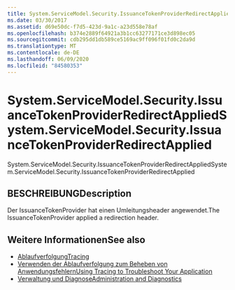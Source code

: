 ```yaml
---
title: System.ServiceModel.Security.IssuanceTokenProviderRedirectApplied
ms.date: 03/30/2017
ms.assetid: d69e50dc-f7d5-423d-9a1c-a23d558e78af
ms.openlocfilehash: b374e2889f64921a3b1cc63277171ce3d898ec05
ms.sourcegitcommit: cdb295dd1db589ce5169ac9ff096f01fd0c2da9d
ms.translationtype: MT
ms.contentlocale: de-DE
ms.lasthandoff: 06/09/2020
ms.locfileid: "84580353"
---
```

# <a name="systemservicemodelsecurityissuancetokenproviderredirectapplied"></a><span data-ttu-id="b4f8b-102">System.ServiceModel.Security.IssuanceTokenProviderRedirectApplied</span><span class="sxs-lookup"><span data-stu-id="b4f8b-102">System.ServiceModel.Security.IssuanceTokenProviderRedirectApplied</span></span>
<span data-ttu-id="b4f8b-103">System.ServiceModel.Security.IssuanceTokenProviderRedirectApplied</span><span class="sxs-lookup"><span data-stu-id="b4f8b-103">System.ServiceModel.Security.IssuanceTokenProviderRedirectApplied</span></span>  
  
## <a name="description"></a><span data-ttu-id="b4f8b-104">BESCHREIBUNG</span><span class="sxs-lookup"><span data-stu-id="b4f8b-104">Description</span></span>  
 <span data-ttu-id="b4f8b-105">Der IssuanceTokenProvider hat einen Umleitungsheader angewendet.</span><span class="sxs-lookup"><span data-stu-id="b4f8b-105">The IssuanceTokenProvider applied a redirection header.</span></span>  
  
## <a name="see-also"></a><span data-ttu-id="b4f8b-106">Weitere Informationen</span><span class="sxs-lookup"><span data-stu-id="b4f8b-106">See also</span></span>

- [<span data-ttu-id="b4f8b-107">Ablaufverfolgung</span><span class="sxs-lookup"><span data-stu-id="b4f8b-107">Tracing</span></span>](index.md)
- [<span data-ttu-id="b4f8b-108">Verwenden der Ablaufverfolgung zum Beheben von Anwendungsfehlern</span><span class="sxs-lookup"><span data-stu-id="b4f8b-108">Using Tracing to Troubleshoot Your Application</span></span>](using-tracing-to-troubleshoot-your-application.md)
- [<span data-ttu-id="b4f8b-109">Verwaltung und Diagnose</span><span class="sxs-lookup"><span data-stu-id="b4f8b-109">Administration and Diagnostics</span></span>](../index.md)
